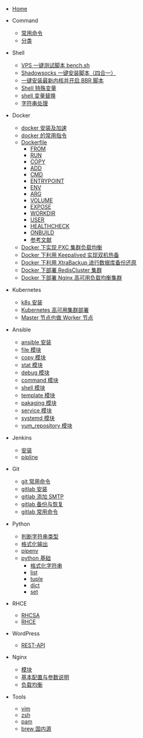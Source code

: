 - [Home](/)

- Command
  - [常用命令](/command/常用命令)
  - [分类](command/)

- Shell
  - [VPS 一键测试脚本 bench.sh](shell/bench.sh)
  - [Shadowsocks 一键安装脚本（四合一）](shell/Shadowsocks)
  - [一键安装最新内核并开启 BBR 脚本](shell/一键安装最新内核并开启BBR脚本)
  - [Shell 特殊变量](shell/Shell特殊变量)
  - [shell 变量替换](shell/shell变量替换)
  - [字符串处理](shell/字符串处理)

- Docker
  - [docker 安装及加速](docker/docker安装及加速)
  - [docker 的常用指令](docker/docker的常用指令)
  - [Dockerfile](docker/dockerfile)
    - [FROM](docker/dockerfile?id=FROM)
    - [RUN](docker/dockerfile?id=RUN)
    - [COPY](docker/dockerfile?id=COPY)
    - [ADD](docker/dockerfile?id=ADD)
    - [CMD](docker/dockerfile?id=CMD)
    - [ENTRYPOINT](docker/dockerfile?id=ENTRYPOINT)
    - [ENV](docker/dockerfile?id=ENV)
    - [ARG](docker/dockerfile?id=ARG)
    - [VOLUME](docker/dockerfile?id=VOLUME)
    - [EXPOSE](docker/dockerfile?id=EXPOSE)
    - [WORKDIR](docker/dockerfile?id=WORKDIR)
    - [USER](docker/dockerfile?id=USER)
    - [HEALTHCHECK](docker/dockerfile?id=HEALTHCHECK)
    - [ONBUILD](docker/dockerfile?id=ONBUILD)
    - [参考文献](docker/dockerfile?id=references)
  - [Docker 下实现 PXC 集群负载均衡](docker/Docker下实现PXC集群负载均衡)
  - [Docker 下利用 Keepalived 实现双机热备](docker/Docker下利用Keepalived实现双机热备)
  - [Docker 下利用 XtraBackup 进行数据库备份还原](docker/Docker下利用XtraBackup进行数据库备份还原)
  - [Docker 下部署 RedisCluster 集群](docker/Docker下部署RedisCluster集群)
  - [Docker 下部署 Nginx 高可用负载均衡集群](docker/Docker下部署Nginx高可用负载均衡集群)

- Kubernetes
  - [k8s 安装](k8s/install)
  - [Kubernetes 高可用集群部署](k8s/kubernetes-ha-kubeadm)
  - [Master 节点也做 Worker 节点](k8s/master-worker)

- Ansible
  - [ansible 安装](ansible/install)
  - [file 模块](ansible/module?id=file)
  - [copy 模块](ansible/module?id=copy)
  - [stat 模块](ansible/module?id=stat)
  - [debug 模块](ansible/module?id=debug)
  - [command 模块](ansible/module?id=command)
  - [shell 模块](ansible/module?id=shell)
  - [template 模块](ansible/module?id=template)
  - [pakaging 模块](ansible/module?id=pakaging)
  - [service 模块](ansible/module?id=service)
  - [systemd 模块](ansible/module?id=systemd)
  - [yum_repository 模块](ansible/module?id=yum_repository)

- Jenkins
  - [安装](jenkins/install)
  - [pipline](jenkins/pipline)

- Git
  - [git 常用命令](git/git常用命令)
  - [gitlab 安装](git/gitlab安装)
  - [gitlab 添加 SMTP](git/给gitlab添加SMTP)
  - [gitlab 备份与恢复](git/gitlab备份与恢复)
  - [gitlab 常用命令](git/gitlab常用命令)

- Python
  - [判断字符串类型](python/判断字符串类型)
  - [格式化输出](python/格式化输出字符串)
  - [pipenv](python/pipenv)
  - [python 基础](python/basic)
    - [格式化字符串](python/basic?id=格式化)
    - [list](python/basic?id=list)
    - [tuple](python/basic?id=tuple)
    - [dict](python/basic?id=dict)
    - [set](python/basic?id=set)

- RHCE
  - [RHCSA](rhce/rhcsa)
  - [RHCE](rhce/rhce)

- WordPress
  - [REST-API](wordpress/REST-API)

- Nginx
  - [模块](/nginx/模块)
  - [基本配置与参数说明](nginx/基本配置与参数说明)
  - [负载均衡](nginx/负载均衡)
  <!-- - [Nginx中间件架构](/nginx/Nginx中间件架构) -->

- Tools
  - [vim](tools/vim)
  - [zsh](tools/zsh)
  - [pam](tools/pam)
  - [brew 国内源](tools/brew)
